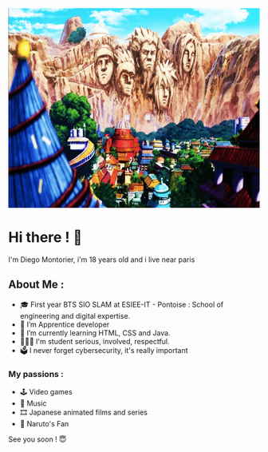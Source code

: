 <img width = 1000px height = 400px src = konoha-village.jpg>

# Hi there ! 👋

I'm Diego Montorier, i'm 18 years old and i live near paris

## About Me :
- 🎓 First year BTS SIO SLAM at ESIEE-IT - Pontoise : School of engineering and digital expertise. 
- 🔭 I’m Apprentice developer
- 🌱 I’m currently learning HTML, CSS and Java. 
- 👨🏻‍🎓 I'm student serious, involved, respectful.
- 🗳  I never forget cybersecurity, it's really important

### My passions :
- 🕹️ Video games
- 🎵 Music
- 🎞️ Japanese animated films and series
- 🍥 Naruto's Fan

See you soon ! 😇
<!--
**Diego-MTR/DIEGO-MTR** is a ✨ _special_ ✨ repository because its `README.md` (this file) appears on your GitHub profile.
